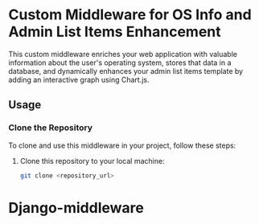 # Custom Middleware for OS Info and Admin List Items Enhancement

This custom middleware enriches your web application with valuable information about the user's operating system, stores that data in a database, and dynamically enhances your admin list items template by adding an interactive graph using Chart.js.

## Usage

### Clone the Repository

To clone and use this middleware in your project, follow these steps:

1. Clone this repository to your local machine:

   ```bash
   git clone <repository_url>
# Django-middleware
